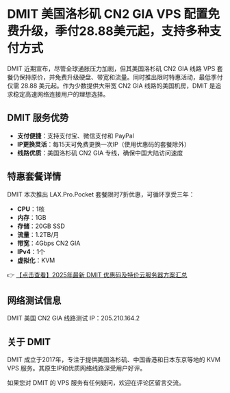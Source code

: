 # DMIT 美国洛杉矶 CN2 GIA VPS 配置免费升级，季付28.88美元起，支持多种支付方式

DMIT 近期宣布，尽管全球通胀压力加剧，但其美国洛杉矶 CN2 GIA 线路 VPS 套餐仍保持原价，并免费升级硬盘、带宽和流量。同时推出限时特惠活动，最低季付仅需 28.88 美元起。作为少数提供大带宽 CN2 GIA 线路的美国机房，DMIT 是追求稳定高速网络连接用户的理想选择。

## DMIT 服务优势

- **支付便捷**：支持支付宝、微信支付和 PayPal
- **IP更换灵活**：每15天可免费更换一次IP（使用优惠码的套餐除外）
- **线路优质**：美国洛杉矶 CN2 GIA 专线，确保中国大陆访问速度

## 特惠套餐详情

DMIT 本次推出 LAX.Pro.Pocket 套餐限时7折优惠，可循环享受三年：

- **CPU**：1核
- **内存**：1GB
- **存储**：20GB SSD
- **流量**：1.2TB/月
- **带宽**：4Gbps CN2 GIA
- **IPv4**：1个
- **虚拟化**：KVM

👉 [【点击查看】2025年最新 DMIT 优惠码及特价云服务器方案汇总](https://bit.ly/dmit_coupon)

## 网络测试信息

DMIT 美国 CN2 GIA 线路测试 IP：205.210.164.2

## 关于 DMIT

DMIT 成立于2017年，专注于提供美国洛杉矶、中国香港和日本东京等地的 KVM VPS 服务。其原生IP和优质网络线路深受用户好评。

如果您对 DMIT 的 VPS 服务有任何疑问，欢迎在评论区留言交流。
